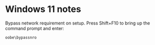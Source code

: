 # Windows 11 notes

Bypass network requirement on setup. Press Shift+F10 to bring up the command prompt and enter:
```
oobe\bypassnro
```
